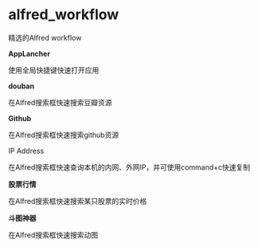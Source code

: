 # alfred_workflow
精选的Alfred workflow


**AppLancher**

使用全局快捷键快速打开应用


**douban**

在Alfred搜索框快速搜索豆瓣资源


**Github**

在Alfred搜索框快速搜索github资源


IP Address

在Alfred搜索框快速查询本机的内网、外网IP，并可使用command+c快速复制


**股票行情**

在Alfred搜索框快速搜索某只股票的实时价格


**斗图神器**

在Alfred搜索框快速搜索动图
